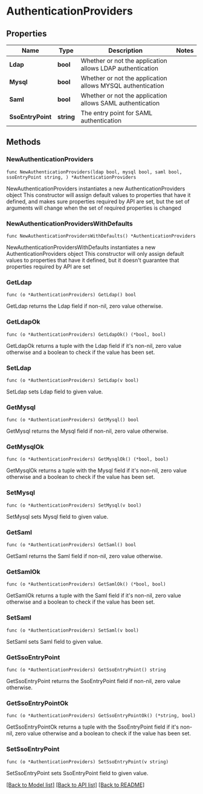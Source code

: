 # AuthenticationProviders

## Properties

Name | Type | Description | Notes
------------ | ------------- | ------------- | -------------
**Ldap** | **bool** | Whether or not the application allows LDAP authentication | 
**Mysql** | **bool** | Whether or not the application allows MYSQL authentication | 
**Saml** | **bool** | Whether or not the application allows SAML authentication | 
**SsoEntryPoint** | **string** | The entry point for SAML authentication | 

## Methods

### NewAuthenticationProviders

`func NewAuthenticationProviders(ldap bool, mysql bool, saml bool, ssoEntryPoint string, ) *AuthenticationProviders`

NewAuthenticationProviders instantiates a new AuthenticationProviders object
This constructor will assign default values to properties that have it defined,
and makes sure properties required by API are set, but the set of arguments
will change when the set of required properties is changed

### NewAuthenticationProvidersWithDefaults

`func NewAuthenticationProvidersWithDefaults() *AuthenticationProviders`

NewAuthenticationProvidersWithDefaults instantiates a new AuthenticationProviders object
This constructor will only assign default values to properties that have it defined,
but it doesn't guarantee that properties required by API are set

### GetLdap

`func (o *AuthenticationProviders) GetLdap() bool`

GetLdap returns the Ldap field if non-nil, zero value otherwise.

### GetLdapOk

`func (o *AuthenticationProviders) GetLdapOk() (*bool, bool)`

GetLdapOk returns a tuple with the Ldap field if it's non-nil, zero value otherwise
and a boolean to check if the value has been set.

### SetLdap

`func (o *AuthenticationProviders) SetLdap(v bool)`

SetLdap sets Ldap field to given value.


### GetMysql

`func (o *AuthenticationProviders) GetMysql() bool`

GetMysql returns the Mysql field if non-nil, zero value otherwise.

### GetMysqlOk

`func (o *AuthenticationProviders) GetMysqlOk() (*bool, bool)`

GetMysqlOk returns a tuple with the Mysql field if it's non-nil, zero value otherwise
and a boolean to check if the value has been set.

### SetMysql

`func (o *AuthenticationProviders) SetMysql(v bool)`

SetMysql sets Mysql field to given value.


### GetSaml

`func (o *AuthenticationProviders) GetSaml() bool`

GetSaml returns the Saml field if non-nil, zero value otherwise.

### GetSamlOk

`func (o *AuthenticationProviders) GetSamlOk() (*bool, bool)`

GetSamlOk returns a tuple with the Saml field if it's non-nil, zero value otherwise
and a boolean to check if the value has been set.

### SetSaml

`func (o *AuthenticationProviders) SetSaml(v bool)`

SetSaml sets Saml field to given value.


### GetSsoEntryPoint

`func (o *AuthenticationProviders) GetSsoEntryPoint() string`

GetSsoEntryPoint returns the SsoEntryPoint field if non-nil, zero value otherwise.

### GetSsoEntryPointOk

`func (o *AuthenticationProviders) GetSsoEntryPointOk() (*string, bool)`

GetSsoEntryPointOk returns a tuple with the SsoEntryPoint field if it's non-nil, zero value otherwise
and a boolean to check if the value has been set.

### SetSsoEntryPoint

`func (o *AuthenticationProviders) SetSsoEntryPoint(v string)`

SetSsoEntryPoint sets SsoEntryPoint field to given value.



[[Back to Model list]](../README.md#documentation-for-models) [[Back to API list]](../README.md#documentation-for-api-endpoints) [[Back to README]](../README.md)


